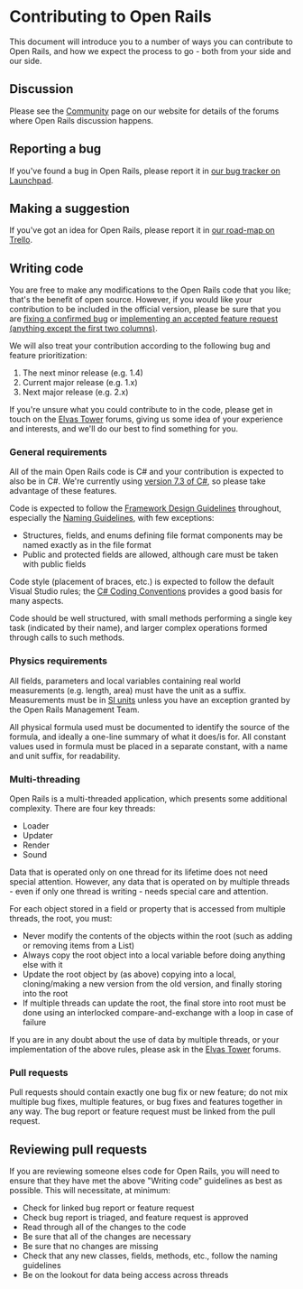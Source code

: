 # Contributing to Open Rails

This document will introduce you to a number of ways you can contribute to Open Rails, and how we expect the process to go - both from your side and our side.

## Discussion

Please see the [Community](http://openrails.org/share/community/) page on our website for details of the forums where Open Rails discussion happens.

## Reporting a bug

If you've found a bug in Open Rails, please report it in [our bug tracker on Launchpad](https://bugs.launchpad.net/or).

## Making a suggestion

If you've got an idea for Open Rails, please report it in [our road-map on Trello](https://trello.com/b/DS2h3Pxc/open-rails-roadmap).

## Writing code

You are free to make any modifications to the Open Rails code that you like; that's the benefit of open source. However, if you would like your contribution to be included in the official version, please be sure that you are [fixing a confirmed bug](https://bugs.launchpad.net/or/+bugs?orderby=-importance&field.status%3Alist=TRIAGED) or [implementing an accepted feature request (anything except the first two columns)](https://trello.com/b/DS2h3Pxc/open-rails-roadmap).

We will also treat your contribution according to the following bug and feature prioritization:

1. The next minor release (e.g. 1.4)
2. Current major release (e.g. 1.x)
3. Next major release (e.g. 2.x)

If you're unsure what you could contribute to in the code, please get in touch on the [Elvas Tower](http://www.elvastower.com/) forums, giving us some idea of your experience and interests, and we'll do our best to find something for you.

### General requirements

All of the main Open Rails code is C# and your contribution is expected to also be in C#. We're currently using [version 7.3 of C#](https://docs.microsoft.com/en-us/dotnet/csharp/whats-new/csharp-7-3), so please take advantage of these features.

Code is expected to follow the [Framework Design Guidelines](https://docs.microsoft.com/en-us/dotnet/standard/design-guidelines/) throughout, especially the [Naming Guidelines](https://docs.microsoft.com/en-us/dotnet/standard/design-guidelines/naming-guidelines), with few exceptions:

* Structures, fields, and enums defining file format components may be named exactly as in the file format
* Public and protected fields are allowed, although care must be taken with public fields

Code style (placement of braces, etc.) is expected to follow the default Visual Studio rules; the [C# Coding Conventions](https://docs.microsoft.com/en-us/dotnet/csharp/programming-guide/inside-a-program/coding-conventions) provides a good basis for many aspects.

Code should be well structured, with small methods performing a single key task (indicated by their name), and larger complex operations formed through calls to such methods.

### Physics requirements

All fields, parameters and local variables containing real world measurements (e.g. length, area) must have the unit as a suffix. Measurements must be in [SI units](https://en.wikipedia.org/wiki/International_System_of_Units) unless you have an exception granted by the Open Rails Management Team.

All physical formula used must be documented to identify the source of the formula, and ideally a one-line summary of what it does/is for. All constant values used in formula must be placed in a separate constant, with a name and unit suffix, for readability.

### Multi-threading

Open Rails is a multi-threaded application, which presents some additional complexity. There are four key threads:

* Loader
* Updater
* Render
* Sound

Data that is operated only on one thread for its lifetime does not need special attention. However, any data that is operated on by multiple threads - even if only one thread is writing - needs special care and attention.

For each object stored in a field or property that is accessed from multiple threads, the root, you must:

* Never modify the contents of the objects within the root (such as adding or removing items from a List<T>)
* Always copy the root object into a local variable before doing anything else with it
* Update the root object by (as above) copying into a local, cloning/making a new version from the old version, and finally storing into the root
* If multiple threads can update the root, the final store into root must be done using an interlocked compare-and-exchange with a loop in case of failure

If you are in any doubt about the use of data by multiple threads, or your implementation of the above rules, please ask in the [Elvas Tower](http://www.elvastower.com/) forums.

### Pull requests

Pull requests should contain exactly one bug fix or new feature; do not mix multiple bug fixes, multiple features, or bug fixes and features together in any way. The bug report or feature request must be linked from the pull request.

## Reviewing pull requests

If you are reviewing someone elses code for Open Rails, you will need to ensure that they have met the above "Writing code" guidelines as best as possible. This will necessitate, at minimum:

* Check for linked bug report or feature request
* Check bug report is triaged, and feature request is approved
* Read through all of the changes to the code
* Be sure that all of the changes are necessary
* Be sure that no changes are missing
* Check that any new classes, fields, methods, etc., follow the naming guidelines
* Be on the lookout for data being access across threads
